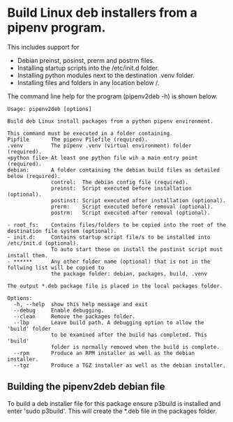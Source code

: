 # Build Linux deb installers from a pipenv program.

This includes support for

- Debian preinst, posinst, prerm and postrm files.
- Installing startup scripts into the /etc/init.d folder.
- Installing python modules next to the destination .venv folder.
- Installing files and folders in any location below /.

The command line help for the program (pipenv2deb -h) is shown below.

```
Usage: pipenv2deb [options]

Build deb Linux install packages from a python pipenv environment.

This command must be executed in a folder containing.
Pipfile       The pipenv Pilefile (required).
.venv         The pipenv .venv (virtual environment) folder (required).
<python file> At least one python file wih a main entry point (required).
debian:       A folder containing the debian build files as detailed below (required).
              control:  The debian config file (required).
              preinst:  Script executed before installation (optional).
              postinst: Script executed after installation (optional).
              prerm:    Script executed before removal (optional).
              postrm:   Script executed after removal (optional).

- root_fs:    Contains files/folders to be copied into the root of the destination file system (optional).
- init.d:     Contains startup script file/s to be installed into /etc/init.d (optional).
              To auto start these on install the postinst script must install them.
- ******      Any other folder name (optional) that is not in the follwing list will be copied to
              the package folder: debian, packages, build, .venv

The output *.deb package file is placed in the local packages folder.

Options:
  -h, --help  show this help message and exit
  --debug     Enable debugging.
  --clean     Remove the packages folder.
  --lbp       Leave build path. A debugging option to allow the 'build' folder
              to be examined after the build has completed. This 'build'
              folder is normally removed when the build is complete.
  --rpm       Produce an RPM installer as well as the debian installer.
  --tgz       Produce a TGZ installer as well as the debian installer.

```

## Building the pipenv2deb debian file

To build a deb installer file for this package ensure p3build is installed
and enter 'sudo p3build'. This will create the *.deb file in the packages
folder.
